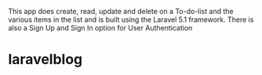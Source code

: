 This app does create, read, update and delete on a To-do-list and the various items in the list and is built using the Laravel 5.1 framework. There is also a Sign Up and Sign In option for User Authentication
# laravelblog

